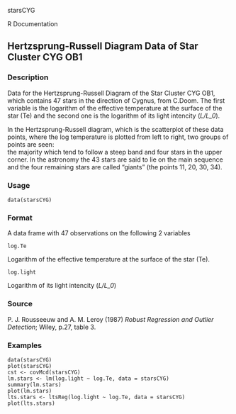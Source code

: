 starsCYG

R Documentation

## Hertzsprung-Russell Diagram Data of Star Cluster CYG OB1

### Description

Data for the Hertzsprung-Russell Diagram of the Star Cluster CYG OB1, which
contains 47 stars in the direction of Cygnus, from C.Doom. The first variable
is the logarithm of the effective temperature at the surface of the star (Te)
and the second one is the logarithm of its light intencity (_L/L_0_).

In the Hertzsprung-Russell diagram, which is the scatterplot of these data
points, where the log temperature is plotted from left to right, two groups of
points are seen:  
the majority which tend to follow a steep band and four stars in the upper
corner. In the astronomy the 43 stars are said to lie on the main sequence and
the four remaining stars are called “giants” (the points 11, 20, 30, 34).

### Usage

    data(starsCYG)

### Format

A data frame with 47 observations on the following 2 variables

`log.Te`

Logarithm of the effective temperature at the surface of the star (Te).

`log.light`

Logarithm of its light intencity (_L/L_0_)

### Source

P. J. Rousseeuw and A. M. Leroy (1987) _Robust Regression and Outlier
Detection_; Wiley, p.27, table 3.

### Examples

    
    data(starsCYG)
    plot(starsCYG)
    cst <- covMcd(starsCYG)
    lm.stars <- lm(log.light ~ log.Te, data = starsCYG)
    summary(lm.stars)
    plot(lm.stars)
    lts.stars <- ltsReg(log.light ~ log.Te, data = starsCYG)
    plot(lts.stars)

